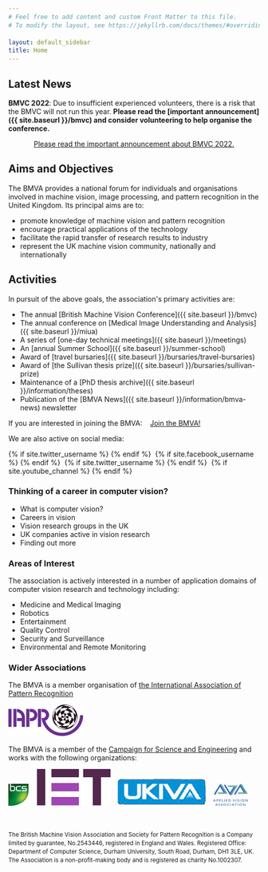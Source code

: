 ```yaml
---
# Feel free to add content and custom Front Matter to this file.
# To modify the layout, see https://jekyllrb.com/docs/themes/#overriding-theme-defaults

layout: default_sidebar
title: Home
---
```



## Latest News

**BMVC 2022**: Due to insufficient experienced volunteers, there is a risk that the BMVC will not run this year. **Please read the [important announcement]({{ site.baseurl }}/bmvc) and consider volunteering to help organise the conference.**

<p style="text-align: center;">
<a class="btn btn-danger" role="button" href="{{ site.baseurl }}/bmvc">Please read the important announcement about BMVC 2022.</a></p>




## Aims and Objectives

The BMVA provides a national forum for individuals and organisations
involved in machine vision, image processing, and pattern recognition in the
United Kingdom.  Its principal aims are to:

+ promote knowledge of machine vision and pattern recognition
+ encourage practical applications of the technology
+ facilitate the rapid transfer of research results to industry
+ represent the UK machine vision community, nationally and
  internationally

## Activities

In pursuit of the above goals, the association's primary activities are:

+ The annual [British Machine Vision Conference]({{ site.baseurl }}/bmvc)
+ The annual conference on
      [Medical Image Understanding and Analysis]({{ site.baseurl }}/miua)
+ A series of [one-day technical meetings]({{ site.baseurl }}/meetings)
+ An [annual Summer School]({{ site.baseurl }}/summer-school)
+ Award of [travel bursaries]({{ site.baseurl }}/bursaries/travel-bursaries)
+ Award of [the Sullivan thesis prize]({{ site.baseurl }}/bursaries/sullivan-prize)
+ Maintenance of a [PhD thesis archive]({{ site.baseurl }}/information/theses)
+ Publication of the [BMVA News]({{ site.baseurl }}/information/bmva-news) newsletter

<p><span>If you are interested in joining the BMVA: &nbsp;&nbsp;</span>
<a class="btn btn-info" role="button" href="{{ site.baseurl }}/joining">Join the BMVA!</a></p>

<!--<div class="row mx-auto">
	<div class="col mx-auto">
		<p align="center" class="pt-3"><a class="btn btn-info" role="button" href="{{ site.baseurl }}/joining">Join the BMVA!</a></p>
	</div>
</div>-->

<!-- + Publication of the [_Annals of the BMVA_](annals/index.html)-->

<!--and several [other activities](activities.html).-->

We are also active on social media:
<!--
<A HREF="http://www.facebook.com/thebmva">![](logo-facebook.png)</A>
<A HREF="http://twitter.com/thebmva">![](logo-twitter.png)</A>
<A HREF="http://plus.google.com/u/0/communities/11837798148773570594">![](logo-googleplus.png)</A>
<A HREF="http://www.linkedin.com/groups?home=&amp;gid=2731852&amp;trk=anet_ug_hm">![](logo-linkedin.gif)</A>
-->
{% if site.twitter_username %}
<a href="https://twitter.com/{{ site.twitter_username }}" title="{{ site.name}} on Twitter" target="_blank"><i class="fab fa-twitter-square fa-4x"></i></a>
{% endif %}&nbsp;&nbsp;{% if site.facebook_username %}
<a href="http://www.facebook.com/{{ site.facebook_username }}" title="{{ site.name}} on Facebook" target="_blank"><i class="fab fa-facebook-square fa-4x"></i></a>
{% endif %}&nbsp;&nbsp;{% if site.twitter_username %}
<a href="http://www.linkedin.com/groups?home=&amp;gid=2731852&amp;trk=anet_ug_hm" title="{{ site.name}} on Linkedin" target="_blank"><i class="fab fa-linkedin fa-4x"></i></a>
{% endif %}&nbsp;&nbsp;{% if site.youtube_channel %}
<a href="http://www.youtube.com/{{ site.youtube_channel }}" title="{{ site.name}} on YouTube" target="_blank"><i class="fab fa-youtube fa-4x"></i></a>
{% endif %}

### Thinking of a career in computer vision?

+ What is computer vision?
+ Careers in vision
+ Vision research groups in the UK
+ UK companies active in vision research
+ Finding out more

<!--### Areas in which the association is active include-->
### Areas of Interest

The association is actively interested in a number of application domains of computer vision research and technology including:

+ Medicine and Medical Imaging
+ Robotics
+ Entertainment 
+ Quality Control
+ Security and Surveillance
+ Environmental and Remote Monitoring



### Wider Associations

The BMVA is a member organisation of
  [the International Association of Pattern Recognition](http://www.iapr.org/)

<a href="http://www.ukiva.org">![](/assets/images/layout/affiliates/logo-iapr.png)</a>

The BMVA is a member of the
[Campaign for Science and Engineering](http://www.sciencecampaign.org.uk)
and works with the following organizations:

<A HREF="http://bcs.org.uk">![](/assets/images/layout/affiliates/logo-bcs.png)</A>&nbsp;&nbsp;
<A HREF="http://www.theiet.org">![](/assets/images/layout/affiliates/logo-iet.jpg)</A>&nbsp;&nbsp;
<A HREF="http://www.ukiva.org">![](/assets/images/layout/affiliates/logo-ukiva.jpg)</A>&nbsp;&nbsp;
<A HREF="http://www.theava.net">![](/assets/images/layout/affiliates/logo-ava.jpg)</A>

<br>
<p><small>The British Machine Vision Association and Society for Pattern Recognition is a Company limited by guarantee, No.2543446, registered in England and Wales. Registered Office: Department of Computer Science, Durham University, South Road, Durham, DH1 3LE, UK.  The Association is a non-profit-making body and is registered as charity No.1002307.</small></p>

